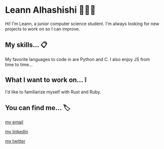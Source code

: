 # Leann Alhashishi 👩🏽‍💻
Hi! I'm Leann, a junior computer science student. I'm always looking for new projects to work on so I can improve.


## My skills... 📋
My favorite languages to code in are Python and C. I also enjoy JS from time to time...


## What I want to work on... ❕
I'd like to familiarize myself with Rust and Ruby.


## You can find me... 🏷
[my email](leannalhashishi@gmail.com)

[my linkedin](https://www.linkedin.com/in/leann-alhashishi-7b6087218/)

[my twitter](twitter.com/leannleannz)


<!---
leann-z/leann-z is a ✨ special ✨ repository because its `README.md` (this file) appears on your GitHub profile.
You can click the Preview link to take a look at your changes.
--->
